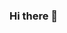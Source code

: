 ### Hi there 👋

<!--
**surajyadav1108/surajyadav1108** is a ✨ _special_ ✨ repository because its `README.md` (this file) appears on your GitHub profile.


I am Suraj, Student at the Maharaja Agrasen College, Delhi University[Mac.du](https://mac.du.ac.in). 
- 🔭 I’m currently working on different types of projects that from web domain
- 🌱 I’m currently learning web development, cloud and DevOps technology
- 💬 Ask me about anything related to development and Artistic expression.
- 📫 How to reach me: ...

[![Linkedin Badge](https://img.shields.io/badge/-ludehsar-blue?style=flat-square&logo=Linkedin&logoColor=white&link=https://www.linkedin.com/in/suraj-yadav-b91701221/)](https://www.linkedin.com/in/ludehsar/)
[![Medium Badge](https://img.shields.io/badge/rashedul-alam-12100E?style=flat-square&logo=medium&logoColor=white&link=https://rashedul-alam.medium.com/)](https://rashedul-alam.medium.com/)
[![Gmail Badge](https://img.shields.io/badge/-harrypotter1108@gmail.com-c14438?style=flat-square&logo=Gmail&logoColor=white&link=mailto:harrypotter1108@gmail.com)](mailto:mdraanik12@gmail.com)



## ⚡ Technologies

![JavaScript](https://img.shields.io/badge/-JavaScript-black?style=flat-square&logo=javascript)
![React](https://img.shields.io/badge/-React-black?style=flat-square&logo=react)
![TypeScript](https://img.shields.io/badge/-TypeScript-007ACC?style=flat-square&logo=typescript)
![Python](https://img.shields.io/badge/-Python-black?style=flat-square&logo=Python)
![HTML5](https://img.shields.io/badge/-HTML5-E34F26?style=flat-square&logo=html5&logoColor=white)
![CSS3](https://img.shields.io/badge/-CSS3-1572B6?style=flat-square&logo=css3)
![Bootstrap](https://img.shields.io/badge/-Bootstrap-563D7C?style=flat-square&logo=bootstrap)
![MySQL](https://img.shields.io/badge/-MySQL-black?style=flat-square&logo=mysql)
![Heroku](https://img.shields.io/badge/-Heroku-430098?style=flat-square&logo=heroku)
![Git](https://img.shields.io/badge/-Git-black?style=flat-square&logo=git)
![GitHub](https://img.shields.io/badge/-GitHub-181717?style=flat-square&logo=github)
![Visitor Badge](https://visitor-badge.laobi.icu/badge?page_id=surajyadav1108.surajyadva1108)

